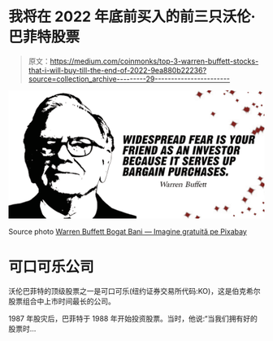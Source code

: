 # 我将在 2022 年底前买入的前三只沃伦·巴菲特股票

> 原文：<https://medium.com/coinmonks/top-3-warren-buffett-stocks-that-i-will-buy-till-the-end-of-2022-9ea880b22236?source=collection_archive---------29----------------------->

![](img/15ae5841dd3caa27a5d7676ee443844e.png)

Source photo [Warren Buffett Bogat Bani — Imagine gratuită pe Pixabay](https://pixabay.com/ro/illustrations/warren-buffett-bogat-bani-miliardar-5000311/)

# 可口可乐公司

沃伦巴菲特的顶级股票之一是可口可乐(纽约证券交易所代码:KO)，这是伯克希尔股票组合中上市时间最长的公司。

1987 年股灾后，巴菲特于 1988 年开始投资股票。当时，他说:“当我们拥有好的股票时…